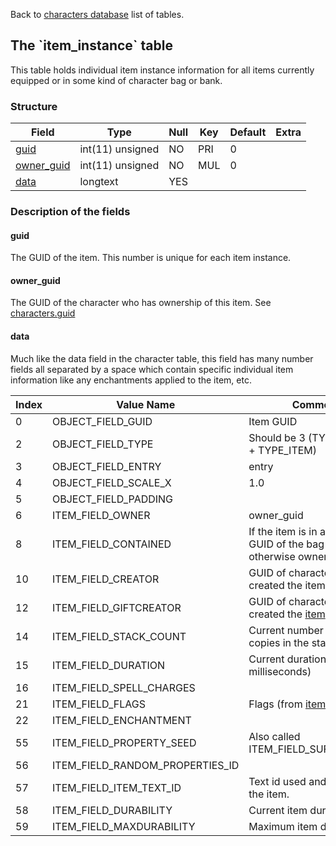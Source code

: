 Back to [characters database](charactersdb_struct) list of tables.

The \`item\_instance\` table
----------------------------

This table holds individual item instance information for all items currently equipped or in some kind of character bag or bank.

### Structure

| **Field**                               | **Type**         | **Null** | **Key** | **Default** | **Extra** |
|-----------------------------------------|------------------|----------|---------|-------------|-----------|
| [guid](Item_instance#guid)              | int(11) unsigned | NO       | PRI     | 0           |           |
| [owner\_guid](Item_instance#owner_guid) | int(11) unsigned | NO       | MUL     | 0           |           |
| [data](Item_instance#data)              | longtext         | YES      |         |             |           |

### Description of the fields

#### guid

The GUID of the item. This number is unique for each item instance.

#### owner\_guid

The GUID of the character who has ownership of this item. See [characters.guid](characters#guid)

#### data

Much like the data field in the character table, this field has many number fields all separated by a space which contain specific individual item information like any enchantments applied to the item, etc.

| Index | Value Name                      | Comments                                                                        |
| ----- | ------------------------------- | ------------------------------------------------------------------------------- |
| 0     | OBJECT_FIELD_GUID               | Item GUID                                                                       |
| 2     | OBJECT_FIELD_TYPE               | Should be 3 (TYPE_OBJECT + TYPE_ITEM)                                           |
| 3     | OBJECT_FIELD_ENTRY              | entry                                                                           |
| 4     | OBJECT_FIELD_SCALE_X            | 1.0                                                                             |
| 5     | OBJECT_FIELD_PADDING            |                                                                                 |
| 6     | ITEM_FIELD_OWNER                | owner_guid                                                                      |
| 8     | ITEM_FIELD_CONTAINED            | If the item is in a bag, the GUID of the bag item; otherwise owner GUID.        |
| 10    | ITEM_FIELD_CREATOR              | GUID of character who created the item.                                         |
| 12    | ITEM_FIELD_GIFTCREATOR          | GUID of character who created the [item](character_gifts#item_guid)             |
| 14    | ITEM_FIELD_STACK_COUNT          | Current number of item copies in the stack.                                     |
| 15    | ITEM_FIELD_DURATION             | Current duration (in milliseconds)                                              |
| 16    | ITEM_FIELD_SPELL_CHARGES        |                                                                                 |
| 21    | ITEM_FIELD_FLAGS                | Flags (from [item_template](Item_template#flags))                               |
| 22    | ITEM_FIELD_ENCHANTMENT          |                                                                                 |
| 55    | ITEM_FIELD_PROPERTY_SEED        | Also called ITEM_FIELD_SUFFIX_FACTOR                                            |
| 56    | ITEM_FIELD_RANDOM_PROPERTIES_ID |                                                                                 |
| 57    | ITEM_FIELD_ITEM_TEXT_ID         | Text id used and shown by the item.                                             |
| 58    | ITEM_FIELD_DURABILITY           | Current item durability.                                                        |
| 59    | ITEM_FIELD_MAXDURABILITY        | Maximum item durability.                                                        |

